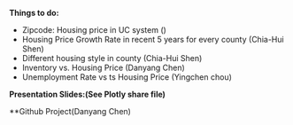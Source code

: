 **Things to do:**
* Zipcode: Housing price in UC system ()
* Housing Price Growth Rate in recent 5 years for every county (Chia-Hui Shen)
* Different housing style in county (Chia-Hui Shen)
* Inventory vs. Housing Price (Danyang Chen)
* Unemployment Rate vs ts Housing Price (Yingchen chou)

**Presentation Slides:(See Plotly share file)**

**Github Project(Danyang Chen)
